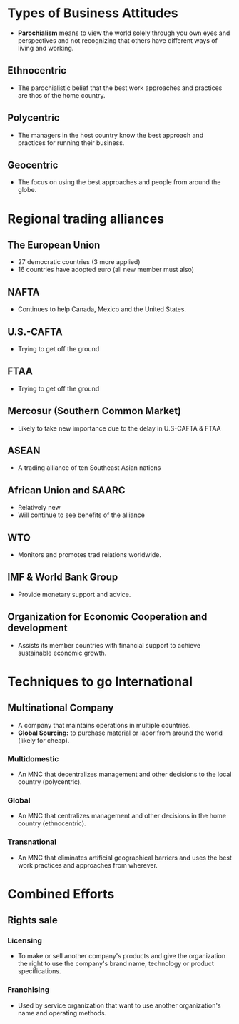 # Types of Business Attitudes
- **Parochialism** means to view the world solely through you own eyes and perspectives and not recognizing that others have different ways of living and working.
## Ethnocentric
- The parochialistic belief that the best work approaches and practices are thos of the home country.
## Polycentric
- The managers in the host country know the best approach and practices for running their business.
## Geocentric
- The focus on using the best approaches and people from around the globe.

# Regional trading alliances
## The European Union
- 27 democratic countries (3 more applied)
- 16 countries have adopted euro (all new member must also)
## NAFTA
- Continues to help Canada, Mexico and the United States.
## U.S.-CAFTA
- Trying to get off the ground
## FTAA
- Trying to get off the ground
## Mercosur (Southern Common Market)
- Likely to take new importance due to the delay in U.S-CAFTA & FTAA
## ASEAN
- A trading alliance of ten Southeast Asian nations
## African Union and SAARC
- Relatively new
- Will continue to see benefits of the alliance
## WTO
- Monitors and promotes trad relations worldwide.
## IMF & World Bank Group 
- Provide monetary support and advice.
## Organization for Economic Cooperation and development
- Assists its member countries with financial support to achieve sustainable economic growth.

# Techniques to go International
## Multinational Company
- A company that maintains operations in multiple countries.
- **Global Sourcing:** to purchase material or labor from around the world (likely for cheap).
### Multidomestic 
- An MNC that decentralizes management and other decisions to the local country (polycentric). 
### Global 
- An MNC that centralizes management and other decisions in the home country (ethnocentric).
### Transnational
- An MNC that eliminates artificial geographical barriers and uses the best work practices and approaches from wherever.

# Combined Efforts
## Rights sale
### Licensing
- To make or sell another company's products and give the organization the right to use the company's brand name, technology or product specifications.
### Franchising
- Used by service organization that want to use another organization's name and operating methods.
